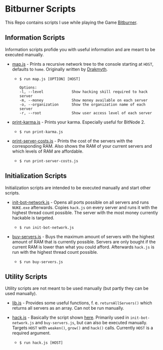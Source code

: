 # Bitburner Scripts

This Repo contains scripts I use while playing the Game [Bitburner](https://store.steampowered.com/app/1812820/Bitburner/).

## Information Scripts
Information scripts profide you with useful information and are meant to be executed manually.

- [map.js](map.js) - Prints a recursive network tree to the console starting at `HOST`, defaults to `home`. Originally written by [Drakmyth](https://github.com/Drakmyth/BitburnerScripts/blob/master/map.js).

    - ```
      $ run map.js [OPTION] [HOST]
    
      Options:
      -l, --level             Show hacking skill required to hack server
      -m, --money             Show money available on each server
      -o, --organization      Show the organization name of each server
      -r, --root              Show user access level of each server
      ```

- [print-karma.js](print-karma.js) - Prints your karma. Especially useful for BitNode 2.

    - ```
      $ run print-karma.js
      ```

- [print-server-costs.js](print-server-costs.js) - Prints the cost of the servers with the corresponding RAM. Also shows the RAM of your current servers and which levels of RAM are affordable.

    - ```
      $ run print-server-costs.js
      ```

## Initialization Scripts
Initialization scripts are intended to be executed manually and start other scripts.

- [init-bot-network.js](init-bot-network.js) - Opens all ports possible on all servers and runs `NUKE.exe` afterwards. Copies `hack.js` on every server and runs it with the highest thread count possible. The server with the most money currently hackable is targeted.

    - ```
      $ run init-bot-network.js
      ```

- [buy-servers.js](buy-servers.js) - Buys the maximum amount of servers with the highest amount of RAM that  is currently possible. Servers are only bought if the current RAM is lower than what you could afford. Afterwards `hack.js` is run with the highest thread count possible.

    - ```
      $ run buy-servers.js
      ```

## Utility Scripts
Utility scripts are not meant to be used manually (but partly they can be used manually).

- [lib.js](lib.js) - Provides some useful functions, f. e. `returnAllServers()` which returns all servers as an array. Can not be run manually.

- [hack.js](hack.js) - Basically the script shown [here](https://bitburner.readthedocs.io/en/latest/guidesandtips/gettingstartedguideforbeginnerprogrammers.html#creating-our-first-script). Primarily used in `init-bot-network.js` and `buy-servers.js`, but can also be executed manually. Targets `HOST` with `weaken()`, `grow()` and `hack()` calls. Currently `HOST` is a required argument.

    - ```
      $ run hack.js [HOST]
      ```